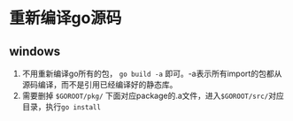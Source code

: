 # 重新编译go源码

## windows

1. 不用重新编译go所有的包， `go build -a` 即可。-a表示所有import的包都从源码编译，而不是引用已经编译好的静态库。
2. 需要删掉 `$GOROOT/pkg/` 下面对应package的.a文件，进入`$GOROOT/src/`对应目录，执行`go install`